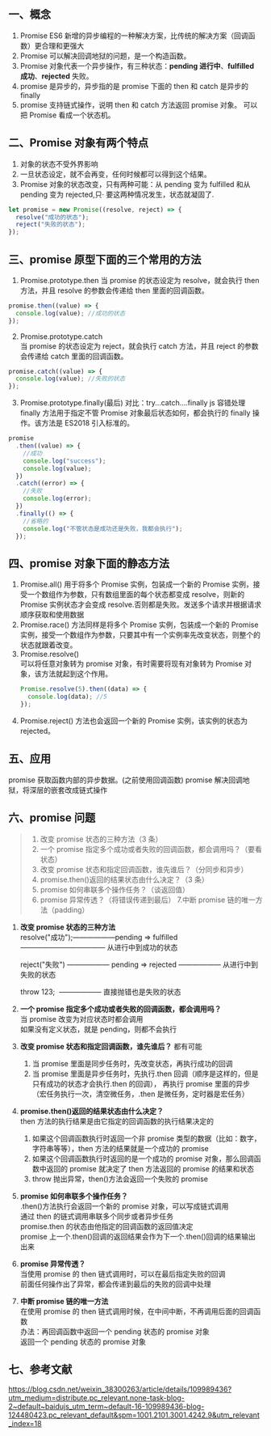 ## 一、概念

1. Promise ES6 新增的异步编程的一种解决方案，比传统的解决方案（回调函数）更合理和更强大
2. Promise 可以解决回调地狱的问题，是一个构造函数。
3. Promise 对象代表一个异步操作，有三种状态：**pending 进行中**、**fulfilled 成功**、**rejected** 失败。
4. promise 是异步的，异步指的是 promise 下面的 then 和 catch 是异步的 finally
5. promise 支持链式操作，说明 then 和 catch 方法返回 promise 对象。
   可以把 Promise 看成一个状态机。

## 二、Promise 对象有两个特点

1.  对象的状态不受外界影响
2.  一旦状态设定，就不会再变，任何时候都可以得到这个结果。
3.  Promise 对象的状态改变，只有两种可能：从 pending 变为 fulfilled 和从 pending 变为 rejected,只· 要这两种情况发生，状态就凝固了.

```javascript
let promise = new Promise((resolve, reject) => {
  resolve("成功的状态");
  reject("失败的状态");
});
```

## 三、promise 原型下面的三个常用的方法

1. Promise.prototype.then
   当 promise 的状态设定为 resolve，就会执行 then 方法，并且 resolve 的参数会传递给 then 里面的回调函数。

```javascript
promise.then((value) => {
  console.log(value); //成功的状态
});
```

2. Promise.prototype.catch  
   当 promise 的状态设定为 reject，就会执行 catch 方法，并且 reject 的参数会传递给 catch 里面的回调函数。

```javascript
promise.catch((value) => {
  console.log(value); //失败的状态
});
```

3. Promise.prototype.finally(最后)
   对比：try...catch....finally js 容错处理
   finally 方法用于指定不管 Promise 对象最后状态如何，都会执行的 finally 操作。该方法是 ES2018 引入标准的。

```javascript
promise
  .then((value) => {
    //成功
    console.log("success");
    console.log(value);
  })
  .catch((error) => {
    //失败
    console.log(error);
  })
  .finally(() => {
    //省略的
    console.log("不管状态是成功还是失败，我都会执行");
  });
```

## 四、promise 对象下面的静态方法

1. Promise.all()
   用于将多个 Promise 实例，包装成一个新的 Promise 实例，接受一个数组作为参数，只有数组里面的每个状态都变成 resolve，则新的 Promise 实例状态才会变成 resolve.否则都是失败。发送多个请求并根据请求顺序获取和使用数据
2. Promise.race()
   方法同样是将多个 Promise 实例，包装成一个新的 Promise 实例，接受一个数组作为参数，只要其中有一个实例率先改变状态，则整个的状态就跟着改变。
3. Promise.resolve()  
    可以将任意对象转为 promise 对象，有时需要将现有对象转为 Promise 对象，该方法就起到这个作用。
   ```javascript
   Promise.resolve(5).then((data) => {
     console.log(data); //5
   });
   ```
4. Promise.reject()
   方法也会返回一个新的 Promise 实例，该实例的状态为 rejected。

## 五、应用

promise 获取函数内部的异步数据。(之前使用回调函数)
promise 解决回调地狱，将深层的嵌套改成链式操作

## 六、promise 问题

> 1. 改变 promise 状态的三种方法（3 条）
> 2. 一个 promise 指定多个成功或者失败的回调函数，都会调用吗？（要看状态）
> 3. 改变 promise 状态和指定回调函数，谁先谁后？（分同步和异步）
> 4. promise.then()返回的结果状态由什么决定？（3 条）
> 5. promise 如何串联多个操作任务？（谈返回值）
> 6. promise 异常传透？（将错误传递到最后） 7.中断 promise 链的唯一方法（padding）

1. **改变 promise 状态的三种方法**  
   resolve("成功");——————pending => fulfilled ———————————— 从进行中到成功的状态

   reject("失败") —————— pending => rejected —————— 从进行中到失败的状态

   throw 123;  —————— 直接抛错也是失败的状态

2. **一个 promise 指定多个成功或者失败的回调函数，都会调用吗？**  
   当 promise 改变为对应状态时都会调用  
   如果没有定义状态，就是 pending，则都不会执行

3. **改变 promise 状态和指定回调函数，谁先谁后？**
   都有可能

   1. 当 promise 里面是同步任务时，先改变状态，再执行成功的回调
   2. 当 promise 里面是异步任务时，先执行.then 回调（顺序是这样的，但是只有成功的状态才会执行.then 的回调）， 再执行 promise 里面的异步（宏任务执行一次，清空微任务，.then 是微任务，定时器是宏任务）

4. **promise.then()返回的结果状态由什么决定？**  
   then 方法的执行结果是由它指定的回调函数的执行结果决定的

   1. 如果这个回调函数执行时返回一个非 promise 类型的数据（比如：数字，字符串等等），then 方法的结果就是一个成功的 promise
   2. 如果这个回调函数执行时返回的是一个成功的 promise 对象，那么回调函数中返回的 promise 就决定了 then 方法返回的 promise 的结果和状态
   3. throw 抛出异常，then()方法会返回一个失败的 promise

5. **promise 如何串联多个操作任务？**  
   .then()方法执行会返回一个新的 promise 对象，可以写成链式调用  
   通过 then 的链式调用串联多个同步或者异步任务  
   promise.then 的状态由他指定的回调函数的返回值决定  
   promise 上一个.then()回调的返回结果会作为下一个.then()回调的结果输出出来

6. **promise 异常传透？**  
   当使用 promise 的 then 链式调用时，可以在最后指定失败的回调  
   前面任何操作出了异常，都会传递到最后的失败的回调中处理

7. **中断 promise 链的唯一方法**  
   在使用 promise 的 then 链式调用时候，在中间中断，不再调用后面的回调函数  
   办法：再回调函数中返回一个 pending 状态的 promise 对象  
   返回一个 pending 状态的 promise 对象

## 七、参考文献

https://blog.csdn.net/weixin_38300263/article/details/109989436?utm_medium=distribute.pc_relevant.none-task-blog-2~default~baidujs_utm_term~default-16-109989436-blog-124480423.pc_relevant_default&spm=1001.2101.3001.4242.9&utm_relevant_index=18

